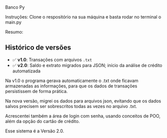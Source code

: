 Banco Py

Instruções:
Clone o respositório na sua máquina e basta rodar no terminal o main.py

Resumo:
## Histórico de versões

- ✅ **v1.0**: Transações com arquivos `.txt`
- ✅ **v2.0**: Saldo e extrato migrados para JSON; início da análise de crédito automatizada

Na v1.0 o programa gerava automaticamente o .txt onde ficavam armazenadas as informações, para que os dados de transações persistissem de forma prática.

Na nova versão, migrei os dados para arquivos json, evitando que os dados salvos precisem ser sobrescritos todas as vezes no arquivo .txt.

Acrescentei também a área de login com senha, usando conceitos de POO, além da opção do cartão de crédito.

Esse sistema é a Versão 2.0.
